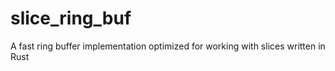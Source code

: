 # slice_ring_buf
A fast ring buffer implementation optimized for working with slices written in Rust
